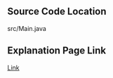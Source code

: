 ## Source Code Location

src/Main.java

## Explanation Page Link

[Link](https://lunareclipse000.wordpress.com/2024/02/05/4803/)